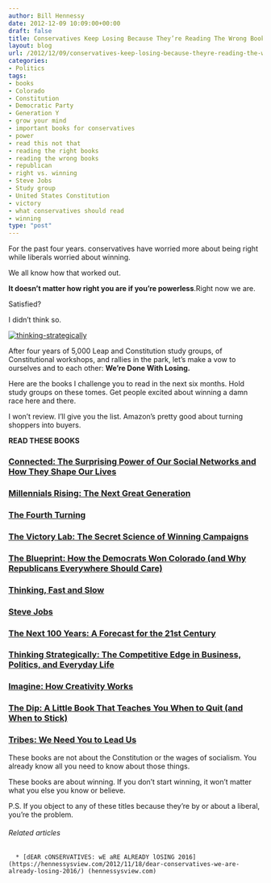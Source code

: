 ```yaml
---
author: Bill Hennessy
date: 2012-12-09 10:09:00+00:00
draft: false
title: Conservatives Keep Losing Because They’re Reading The Wrong Books
layout: blog
url: /2012/12/09/conservatives-keep-losing-because-theyre-reading-the-wrong-books/
categories:
- Politics
tags:
- books
- Colorado
- Constitution
- Democratic Party
- Generation Y
- grow your mind
- important books for conservatives
- power
- read this not that
- reading the right books
- reading the wrong books
- republican
- right vs. winning
- Steve Jobs
- Study group
- United States Constitution
- victory
- what conservatives should read
- winning
type: "post"
---
```


For the past four years. conservatives have worried more about being right while liberals worried about winning.

We all know how that worked out.

**It doesn’t matter how right you are if you’re powerless**.Right now we are.

Satisfied?

I didn’t think so.

[![thinking-strategically](https://ludicrite.files.wordpress.com/2012/12/thinking-strategically_thumb.jpg)
](https://ludicrite.files.wordpress.com/2012/12/thinking-strategically.jpg)

After four years of 5,000 Leap and Constitution study groups, of Constitutional workshops, and rallies in the park, let’s make a vow to ourselves and to each other: **We’re Done With Losing.**

Here are the books I challenge you to read in the next six months. Hold study groups on these tomes. Get people excited about winning a damn race here and there.

I won’t review. I’ll give you the list. Amazon’s pretty good about turning shoppers into buyers.

**READ THESE BOOKS**


### [Connected: The Surprising Power of Our Social Networks and How They Shape Our Lives](https://www.goodreads.com/book/show/6494620-connected)




### [Millennials Rising: The Next Great Generation](https://www.goodreads.com/book/show/280652.Millennials_Rising)




### [The Fourth Turning](https://www.goodreads.com/book/show/670089.The_Fourth_Turning)




### [The Victory Lab: The Secret Science of Winning Campaigns](https://www.goodreads.com/book/show/13330769-the-victory-lab)




### [The Blueprint: How the Democrats Won Colorado (and Why Republicans Everywhere Should Care)](https://www.goodreads.com/book/show/7803748-the-blueprint)




### [Thinking, Fast and Slow](https://www.goodreads.com/book/show/11468377-thinking-fast-and-slow)




### [Steve Jobs](https://www.goodreads.com/book/show/11084145-steve-jobs)




### [The Next 100 Years: A Forecast for the 21st Century](https://www.goodreads.com/book/show/529579.The_Next_100_Years)




### [Thinking Strategically: The Competitive Edge in Business, Politics, and Everyday Life](https://www.goodreads.com/book/show/103592.Thinking_Strategically)




### [Imagine: How Creativity Works](https://www.goodreads.com/book/show/12987640-imagine)




### [The Dip: A Little Book That Teaches You When to Quit (and When to Stick)](https://www.goodreads.com/book/show/324748.The_Dip)




### [Tribes: We Need You to Lead Us](https://www.goodreads.com/book/show/3828382-tribes)


These books are not about the Constitution or the wages of socialism. You already know all you need to know about those things.

These books are about winning. If you don’t start winning, it won’t matter what you else you know or believe.

P.S. If you object to any of these titles because they’re by or about a liberal, you’re the problem.


###### Related articles





	  * [dEAR cONSERVATIVES: wE aRE ALREADY lOSING 2016](https://hennessysview.com/2012/11/18/dear-conservatives-we-are-already-losing-2016/) (hennessysview.com)


